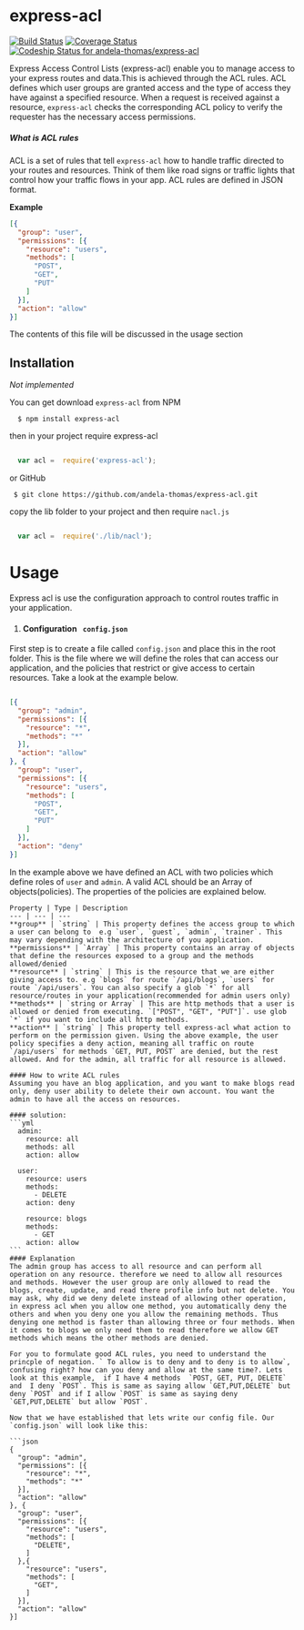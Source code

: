 # express-acl
[![Build Status](https://travis-ci.org/andela-thomas/express-acl.svg?branch=master)](https://travis-ci.org/andela-thomas/express-acl)
[![Coverage Status](https://coveralls.io/repos/github/andela-thomas/express-acl/badge.svg?branch=develop)](https://coveralls.io/github/andela-thomas/express-acl?branch=develop)
[ ![Codeship Status for andela-thomas/express-acl](https://codeship.com/projects/ad5c8050-df39-0133-54e5-460ef9277ccd/status?branch=master)](https://codeship.com/projects/144965)

Express Access Control Lists (express-acl) enable you to manage access to your express routes and data.This is achieved through the ACL rules. ACL defines which user groups are granted access and the type of access they have against a specified resource. When a request is received against a resource, `express-acl` checks the corresponding ACL policy to verify the requester has the necessary access permissions.

##### What is ACL rules
ACL is a set of rules that tell `express-acl` how to handle traffic directed to your routes and resources. Think of them like road signs or traffic lights that control how your traffic flows in your app. ACL rules are defined in JSON format.

**Example**
``` json
[{
  "group": "user",
  "permissions": [{
    "resource": "users",
    "methods": [
      "POST",
      "GET",
      "PUT"
    ]
  }],
  "action": "allow"
}]

```
The contents of this file will be discussed in the usage section


## Installation
*Not implemented*

You can get download `express-acl` from NPM
```
  $ npm install express-acl

```

then in your project require express-acl

``` js

  var acl =  require('express-acl');

```

 or GitHub

 ```
  $ git clone https://github.com/andela-thomas/express-acl.git

  ```
copy the lib folder to your project and then require `nacl.js`

``` js

  var acl =  require('./lib/nacl');

```

# Usage

Express acl is use the configuration approach to control routes traffic in your application.

1. #### Configuration ` config.json`
  First step is to create a file called `config.json` and place this in the root folder. This is the file where we will define the roles that can access our application, and the policies that restrict or give access to certain resources. Take a look at the example below.

  ```json

  [{
    "group": "admin",
    "permissions": [{
      "resource": "*",
      "methods": "*"
    }],
    "action": "allow"
  }, {
    "group": "user",
    "permissions": [{
      "resource": "users",
      "methods": [
        "POST",
        "GET",
        "PUT"
      ]
    }],
    "action": "deny"
  }]
```

  In the example above we have defined an ACL with two policies which define roles of `user` and `admin`. A valid ACL should be an Array of objects(policies). The properties of the policies are explained below.

    Property | Type | Description
    --- | --- | ---
    **group** | `string` | This property defines the access group to which a user can belong to  e.g `user`, `guest`, `admin`, `trainer`. This may vary depending with the architecture of you application.
    **permissions** | `Array` | This property contains an array of objects that define the resources exposed to a group and the methods allowed/denied
    **resource** | `string` | This is the resource that we are either giving access to. e.g `blogs` for route `/api/blogs`, `users` for route `/api/users`. You can also specify a glob `*` for all resource/routes in your application(recommended for admin users only)
    **methods** | `string or Array` | This are http methods that a user is allowed or denied from executing. `["POST", "GET", "PUT"]`. use glob `*` if you want to include all http methods.
    **action** | `string` | This property tell express-acl what action to perform on the permission given. Using the above example, the user policy specifies a deny action, meaning all traffic on route `/api/users` for methods `GET, PUT, POST` are denied, but the rest allowed. And for the admin, all traffic for all resource is allowed.

    #### How to write ACL rules
    Assuming you have an blog application, and you want to make blogs read only, deny user ability to delete their own account. You want the admin to have all the access on resources.

    #### solution:
    ```yml
      admin:
        resource: all
        methods: all
        action: allow

      user:
        resource: users
        methods:
          - DELETE
        action: deny

        resource: blogs
        methods:
          - GET
        action: allow
    ```
    #### Explanation
    The admin group has access to all resource and can perform all operation on any resource. therefore we need to allow all resources and methods. However the user group are only allowed to read the blogs, create, update, and read there profile info but not delete. You may ask, why did we deny delete instead of allowing other operation, in express acl when you allow one method, you automatically deny the others and when you deny one you allow the remaining methods. Thus denying one method is faster than allowing three or four methods. When it comes to blogs we only need them to read therefore we allow GET methods which means the other methods are denied.

    For you to formulate good ACL rules, you need to understand the princple of negation. ` To allow is to deny and to deny is to allow`, confusing right? how can you deny and allow at the same time?. Lets look at this example,  if I have 4 methods  `POST, GET, PUT, DELETE` and  I deny `POST`. This is same as saying allow `GET,PUT,DELETE` but deny `POST` and if I allow `POST` is same as saying deny `GET,PUT,DELETE` but allow `POST`.

    Now that we have established that lets write our config file. Our `config.json` will look like this:

    ```json
    {
      "group": "admin",
      "permissions": [{
        "resource": "*",
        "methods": "*"
      }],
      "action": "allow"
    }, {
      "group": "user",
      "permissions": [{
        "resource": "users",
        "methods": [
          "DELETE",
        ]
      },{
        "resource": "users",
        "methods": [
          "GET",
        ]
      }],
      "action": "allow"
    }]
```
